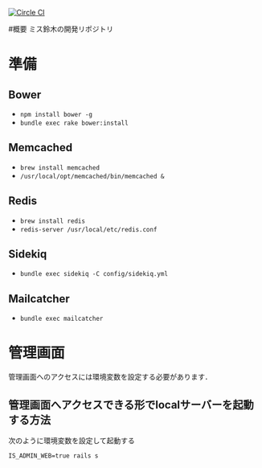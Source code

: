 [![Circle CI](https://circleci.com/gh/miss-someone/miss-suzuki.svg?style=svg&circle-token=7b53c034424d5b05d12282e2ec0623d38a316160)](https://circleci.com/gh/miss-someone/miss-suzuki)

#概要
ミス鈴木の開発リポジトリ

# 準備
## Bower
+ `npm install bower -g`
+ `bundle exec rake bower:install`

## Memcached
+ `brew install memcached`
+ `/usr/local/opt/memcached/bin/memcached &`

## Redis
+ `brew install redis`
+ `redis-server /usr/local/etc/redis.conf`

## Sidekiq
+ `bundle exec sidekiq -C config/sidekiq.yml`

## Mailcatcher
+ `bundle exec mailcatcher`

# 管理画面
管理画面へのアクセスには環境変数を設定する必要があります．

## 管理画面へアクセスできる形でlocalサーバーを起動する方法
次のように環境変数を設定して起動する

```
IS_ADMIN_WEB=true rails s
```
